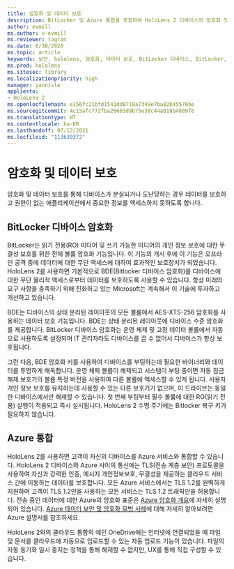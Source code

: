 ```yaml
---
title: 암호화 및 데이터 보호
description: BitLocker 및 Azure 통합을 포함하여 HoloLens 2 디바이스의 암호화 및 데이터 보호에 대해 알아봅니다.
author: evmill
ms.author: v-evmill
ms.reviewer: tagran
ms.date: 6/30/2020
ms.topic: article
keywords: 보안, hololens, 암호화, 데이터 보호, BitLocker 디바이스, BitLocker, bitlocker, bitlocker 암호화, azure 통합,
ms.prod: hololens
ms.sitesec: library
ms.localizationpriority: high
manager: yannisle
appliesto:
- HoloLens 2
ms.openlocfilehash: e156fc21bfd1541dd8718a7349e7ba82b45576be
ms.sourcegitcommit: 4c15afc772fba26683d9b75e38c44a018b4889f6
ms.translationtype: HT
ms.contentlocale: ko-KR
ms.lasthandoff: 07/12/2021
ms.locfileid: "113639372"
---
```

# <a name="encryption-and-data-protection"></a>암호화 및 데이터 보호

암호화 및 데이터 보호를 통해 디바이스가 분실되거나 도난당하는 경우 데이터를 보호하고 권한이 없는 애플리케이션에서 중요한 정보를 액세스하지 못하도록 합니다.

## <a name="bitlocker-device-encryption"></a>BitLocker 디바이스 암호화

BitLocker는 읽기 전용(RO) 미디어 및 쓰기 가능한 미디어의 개인 정보 보호에 대한 무결성 보호를 위한 전체 볼륨 암호화 기능입니다.  이 기능의 개시 후에 이 기능은 오프라인 공격 중에 데이터에 대한 무단 액세스에 대하여 효과적인 보호장치가 되었습니다. HoloLens 2를 사용하면 기본적으로 BDE(Bitlocker 디바이스 암호화)를 디바이스에 대한 무단 물리적 액세스로부터 데이터를 보호하도록 사용할 수 있습니다. 항상 미래의 요구 사항을 충족하기 위해 진화하고 있는 Microsoft는 계속해서 이 기술에 투자하고 개선하고 있습니다.

BDE는 디바이스의 상태 분리된 레이아웃의 모든 볼륨에서 AES-XTS-256 암호화를 사용하는 데이터 보호 기능입니다. BDE는 상태 분리된 레이아웃에 디바이스 수준 암호화를 제공합니다. BitLocker 디바이스 암호화는 운영 체제 및 고정 데이터 볼륨에서 자동으로 사용하도록 설정되며 IT 관리자라도 디바이스를 끌 수 없어서 디바이스가 항상 보호됩니다.

그런 다음, BDE 암호화 키를 사용하여 디바이스를 부팅하는데 필요한 바이너리와 데이터를 투명하게 해독합니다. 운영 체제 볼륨이 해제되고 시스템이 부팅 중이면 자동 잠금 해제 보호기의 볼륨 특정 버전을 사용하여 다른 볼륨에 액세스할 수 있게 됩니다. 사용자 개인 정보 보호를 유지하는데 사용할 수 있는 다른 보호기가 없으며, 이 드라이브는 동일한 디바이스에서만 해제할 수 있습니다. 첫 번째 부팅부터 필수 볼륨에 대한 RO(읽기 전용) 실행이 적용되고 즉시 실시됩니다. HoloLens 2 수명 주기에는 Bitlocker 복구 키가 필요하지 않습니다.

## <a name="azure-integration"></a>Azure 통합 

HoloLens 2를 사용하면 고객이 자신의 디바이스를 Azure 서비스와 통합할 수 있습니다. HoloLens 2 디바이스와 Azure 사이의 통신에는 TLS(전송 계층 보안) 프로토콜을 사용하여 자신과 강력한 인증, 메시지 개인정보보호, 무결성을 제공하는 클라우드 서비스 간에 이동하는 데이터를 보호합니다. 모든 Azure 서비스에서는 TLS 1.2를 완벽하게 지원하며 고객이 TLS 1.2만을 사용하는 모든 서비스는 TLS 1.2 트래픽만을 허용합니다. 전송 중인 데이터에 대한 Azure의 암호화 표준은 [Azure 암호화 개요](/azure/security/fundamentals/encryption-overview)에 자세히 설명되어 있습니다. [Azure 데이터 보안 및 암호화 모범 사례](/azure/security/fundamentals/data-encryption-best-practices)에 대해 자세히 알아보려면 Azure 설명서를 참조하세요. 

HoloLens 2와의 클라우드 통합의 예인 OneDrive에는 인터넷에 연결되었을 때 파일 및 문서를 클라우드에 자동으로 업로드할 수 있는 자동 업로드 기능이 있습니다. 파일의 자동 동기화 일시 중지는 정책을 통해 해제할 수 없지만, UX를 통해 직접 구성할 수 있습니다. 
